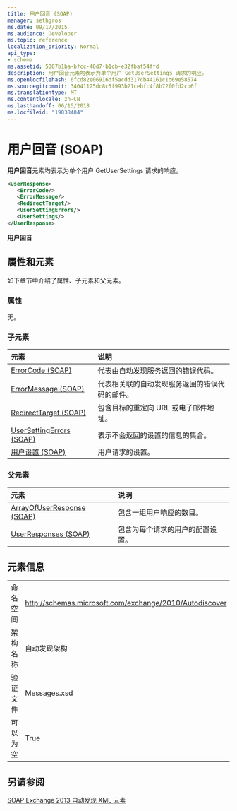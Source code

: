 ```yaml
---
title: 用户回音 (SOAP)
manager: sethgros
ms.date: 09/17/2015
ms.audience: Developer
ms.topic: reference
localization_priority: Normal
api_type:
- schema
ms.assetid: 5007b1ba-bfcc-40d7-b1cb-e32fbaf54ffd
description: 用户回音元素均表示为单个用户 GetUserSettings 请求的响应。
ms.openlocfilehash: 6fcd82e06916df5acdd317cb44161c1b69e58574
ms.sourcegitcommit: 34041125dc8c5f993b21cebfc4f8b72f0fd2cb6f
ms.translationtype: MT
ms.contentlocale: zh-CN
ms.lasthandoff: 06/15/2018
ms.locfileid: "19838484"
---
```

# <a name="userresponse-soap"></a>用户回音 (SOAP)

**用户回音**元素均表示为单个用户 GetUserSettings 请求的响应。 
  
```XML
<UserResponse>
   <ErrorCode/>
   <ErrorMessage/>
   <RedirectTarget/>
   <UserSettingErrors/>
   <UserSettings/>
</UserResponse>
```

 **用户回音**
## <a name="attributes-and-elements"></a>属性和元素

如下章节中介绍了属性、子元素和父元素。
  
### <a name="attributes"></a>属性

无。
  
### <a name="child-elements"></a>子元素

|**元素**|**说明**|
|:-----|:-----|
|[ErrorCode (SOAP)](errorcode-soap.md) <br/> |代表由自动发现服务返回的错误代码。  <br/> |
|[ErrorMessage (SOAP)](errormessage-soap.md) <br/> |代表相关联的自动发现服务返回的错误代码的邮件。  <br/> |
|[RedirectTarget (SOAP)](redirecttarget-soap.md) <br/> |包含目标的重定向 URL 或电子邮件地址。  <br/> |
|[UserSettingErrors (SOAP)](usersettingerrors-soap.md) <br/> |表示不会返回的设置的信息的集合。  <br/> |
|[用户设置 (SOAP)](usersettings-soap.md) <br/> |用户请求的设置。  <br/> |
   
### <a name="parent-elements"></a>父元素

|**元素**|**说明**|
|:-----|:-----|
|[ArrayOfUserResponse (SOAP)](arrayofuserresponse-soap.md) <br/> |包含一组用户响应的数目。  <br/> |
|[UserResponses (SOAP)](userresponses-soap.md) <br/> |包含为每个请求的用户的配置设置。  <br/> |
   
## <a name="element-information"></a>元素信息

|||
|:-----|:-----|
|命名空间  <br/> |http://schemas.microsoft.com/exchange/2010/Autodiscover  <br/> |
|架构名称  <br/> |自动发现架构  <br/> |
|验证文件  <br/> |Messages.xsd  <br/> |
|可以为空  <br/> |True  <br/> |
   
## <a name="see-also"></a>另请参阅



[SOAP Exchange 2013 自动发现 XML 元素](soap-autodiscover-xml-elements-for-exchange-2013.md)

